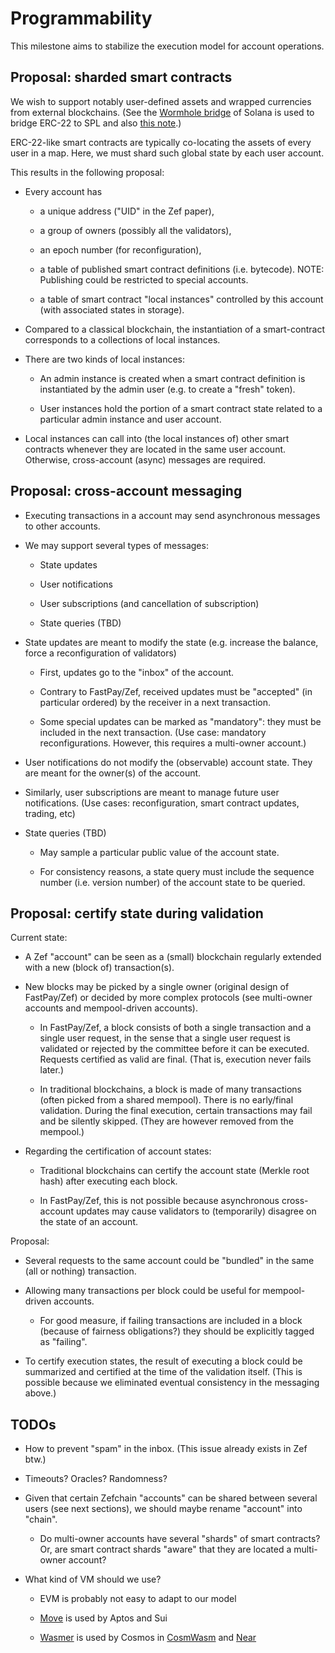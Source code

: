 # Programmability

This milestone aims to stabilize the execution model for account operations.

## Proposal: sharded smart contracts

We wish to support notably user-defined assets and wrapped currencies from
external blockchains. (See the [Wormhole bridge](https://wormholenetwork.com/) of Solana
is used to bridge ERC-22 to SPL and also [this
note](https://medium.com/the4thpillar/ethereum-erc-20-four-to-solana-spl-four-token-bridge-manual-10c33e64030f).)

ERC-22-like smart contracts are typically co-locating the assets of every user in a map.
Here, we must shard such global state by each user account.

This results in the following proposal:

* Every account has

    - a unique address ("UID" in the Zef paper),

    - a group of owners (possibly all the validators),

    - an epoch number (for reconfiguration),

    - a table of published smart contract definitions (i.e. bytecode). NOTE: Publishing
      could be restricted to special accounts.

    - a table of smart contract "local instances" controlled by this account (with
      associated states in storage).

* Compared to a classical blockchain, the instantiation of a smart-contract corresponds
  to a collections of local instances.

* There are two kinds of local instances:

    - An admin instance is created when a smart contract definition is instantiated by the admin user (e.g.
      to create a "fresh" token).

    - User instances hold the portion of a smart contract state related to a particular
      admin instance and user account.

* Local instances can call into (the local instances of) other smart contracts whenever
  they are located in the same user account. Otherwise, cross-account (async) messages
  are required.

## Proposal: cross-account messaging

* Executing transactions in a account may send asynchronous messages to other accounts.

* We may support several types of messages:

    - State updates

    - User notifications

    - User subscriptions (and cancellation of subscription)

    - State queries (TBD)

* State updates are meant to modify the state (e.g. increase the balance, force a reconfiguration of validators)

    - First, updates go to the "inbox" of the account.

    - Contrary to FastPay/Zef, received updates must be "accepted" (in particular ordered)
      by the receiver in a next transaction.

    - Some special updates can be marked as "mandatory": they must be included in the next
      transaction. (Use case: mandatory reconfigurations. However, this requires a
      multi-owner account.)

* User notifications do not modify the (observable) account state. They are meant for the
  owner(s) of the account.

* Similarly, user subscriptions are meant to manage future user notifications. (Use cases:
  reconfiguration, smart contract updates, trading, etc)

* State queries (TBD)

    - May sample a particular public value of the account state.

    - For consistency reasons, a state query must include the sequence number (i.e. version number)
      of the account state to be queried.


## Proposal: certify state during validation

Current state:

* A Zef "account" can be seen as a (small) blockchain regularly extended with a
  new (block of) transaction(s).

* New blocks may be picked by a single owner (original design of FastPay/Zef) or decided
  by more complex protocols (see multi-owner accounts and mempool-driven accounts).

    - In FastPay/Zef, a block consists of both a single transaction and a single user
      request, in the sense that a single user request is validated or rejected by the
      committee before it can be executed. Requests certified as valid are final. (That
      is, execution never fails later.)

    - In traditional blockchains, a block is made of many transactions (often picked from a
      shared mempool). There is no early/final validation. During the final execution,
      certain transactions may fail and be silently skipped. (They are however removed
      from the mempool.)

* Regarding the certification of account states:

    - Traditional blockchains can certify the account state (Merkle root hash) after
      executing each block.

    - In FastPay/Zef, this is not possible because asynchronous cross-account updates
      may cause validators to (temporarily) disagree on the state of an account.

Proposal:

* Several requests to the same account could be "bundled" in the same (all or nothing) transaction.

* Allowing many transactions per block could be useful for mempool-driven accounts.

    - For good measure, if failing transactions are included in a block (because of
      fairness obligations?) they should be explicitly tagged as "failing".

* To certify execution states, the result of executing a block could be summarized and
  certified at the time of the validation itself. (This is possible because we eliminated eventual
  consistency in the messaging above.)

## TODOs

* How to prevent "spam" in the inbox. (This issue already exists in Zef btw.)

* Timeouts? Oracles? Randomness?

* Given that certain Zefchain "accounts" can be shared between several users (see next
  sections), we should maybe rename "account" into "chain".

    - Do multi-owner accounts have several "shards" of smart contracts? Or, are smart
      contract shards "aware" that they are located a multi-owner account?

* What kind of VM should we use?

    - EVM is probably not easy to adapt to our model

    - [Move](https://move-book.com/) is used by Aptos and Sui

    - [Wasmer](https://docs.wasmer.io/) is used by Cosmos in [CosmWasm](https://docs.cosmwasm.com/docs/1.0/)
      and [Near](https://docs.near.org/docs/develop/contracts/rust/near-sdk-rs#)

